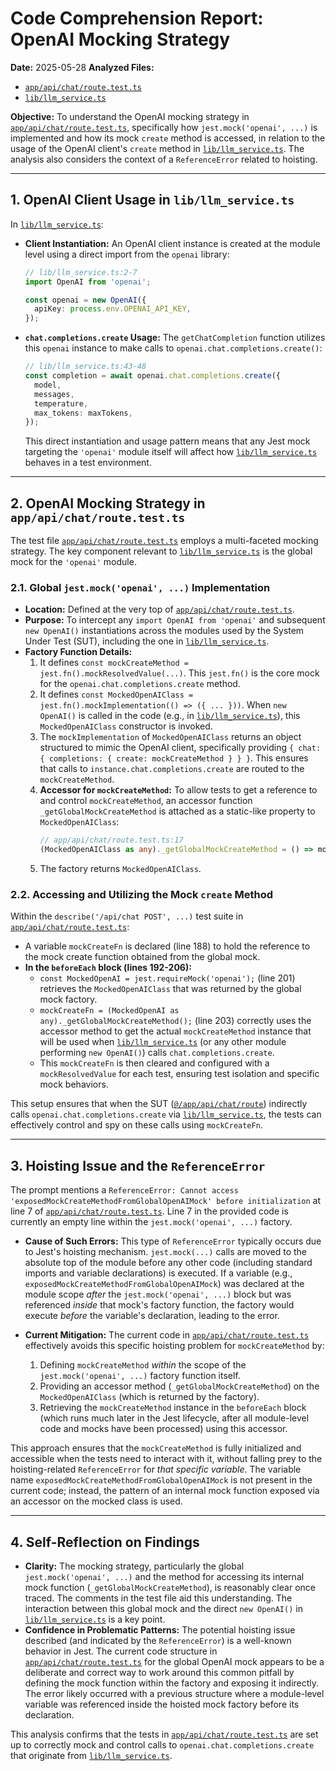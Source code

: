 # Code Comprehension Report: OpenAI Mocking Strategy

**Date:** 2025-05-28
**Analyzed Files:**
*   [`app/api/chat/route.test.ts`](app/api/chat/route.test.ts)
*   [`lib/llm_service.ts`](lib/llm_service.ts)

**Objective:** To understand the OpenAI mocking strategy in [`app/api/chat/route.test.ts`](app/api/chat/route.test.ts), specifically how `jest.mock('openai', ...)` is implemented and how its mock `create` method is accessed, in relation to the usage of the OpenAI client's `create` method in [`lib/llm_service.ts`](lib/llm_service.ts). The analysis also considers the context of a `ReferenceError` related to hoisting.

---

## 1. OpenAI Client Usage in `lib/llm_service.ts`

In [`lib/llm_service.ts`](lib/llm_service.ts):

*   **Client Instantiation:** An OpenAI client instance is created at the module level using a direct import from the `openai` library:
    ```typescript
    // lib/llm_service.ts:2-7
    import OpenAI from 'openai';

    const openai = new OpenAI({
      apiKey: process.env.OPENAI_API_KEY,
    });
    ```
*   **`chat.completions.create` Usage:** The `getChatCompletion` function utilizes this `openai` instance to make calls to `openai.chat.completions.create()`:
    ```typescript
    // lib/llm_service.ts:43-48
    const completion = await openai.chat.completions.create({
      model,
      messages,
      temperature,
      max_tokens: maxTokens,
    });
    ```
    This direct instantiation and usage pattern means that any Jest mock targeting the `'openai'` module itself will affect how [`lib/llm_service.ts`](lib/llm_service.ts) behaves in a test environment.

---

## 2. OpenAI Mocking Strategy in `app/api/chat/route.test.ts`

The test file [`app/api/chat/route.test.ts`](app/api/chat/route.test.ts) employs a multi-faceted mocking strategy. The key component relevant to [`lib/llm_service.ts`](lib/llm_service.ts) is the global mock for the `'openai'` module.

### 2.1. Global `jest.mock('openai', ...)` Implementation

*   **Location:** Defined at the very top of [`app/api/chat/route.test.ts`](app/api/chat/route.test.ts:3-20).
*   **Purpose:** To intercept any `import OpenAI from 'openai'` and subsequent `new OpenAI()` instantiations across the modules used by the System Under Test (SUT), including the one in [`lib/llm_service.ts`](lib/llm_service.ts).
*   **Factory Function Details:**
    1.  It defines `const mockCreateMethod = jest.fn().mockResolvedValue(...)`. This `jest.fn()` is the core mock for the `openai.chat.completions.create` method.
    2.  It defines `const MockedOpenAIClass = jest.fn().mockImplementation(() => ({ ... }))`. When `new OpenAI()` is called in the code (e.g., in [`lib/llm_service.ts`](lib/llm_service.ts)), this `MockedOpenAIClass` constructor is invoked.
    3.  The `mockImplementation` of `MockedOpenAIClass` returns an object structured to mimic the OpenAI client, specifically providing `{ chat: { completions: { create: mockCreateMethod } } }`. This ensures that calls to `instance.chat.completions.create` are routed to the `mockCreateMethod`.
    4.  **Accessor for `mockCreateMethod`:** To allow tests to get a reference to and control `mockCreateMethod`, an accessor function `_getGlobalMockCreateMethod` is attached as a static-like property to `MockedOpenAIClass`:
        ```typescript
        // app/api/chat/route.test.ts:17
        (MockedOpenAIClass as any)._getGlobalMockCreateMethod = () => mockCreateMethod;
        ```
    5.  The factory returns `MockedOpenAIClass`.

### 2.2. Accessing and Utilizing the Mock `create` Method

Within the `describe('/api/chat POST', ...)` test suite in [`app/api/chat/route.test.ts`](app/api/chat/route.test.ts):

*   A variable `mockCreateFn` is declared (line 188) to hold the reference to the mock create function obtained from the global mock.
*   **In the `beforeEach` block (lines 192-206):**
    *   `const MockedOpenAI = jest.requireMock('openai');` (line 201) retrieves the `MockedOpenAIClass` that was returned by the global mock factory.
    *   `mockCreateFn = (MockedOpenAI as any)._getGlobalMockCreateMethod();` (line 203) correctly uses the accessor method to get the actual `mockCreateMethod` instance that will be used when [`lib/llm_service.ts`](lib/llm_service.ts) (or any other module performing `new OpenAI()`) calls `chat.completions.create`.
    *   This `mockCreateFn` is then cleared and configured with a `mockResolvedValue` for each test, ensuring test isolation and specific mock behaviors.

This setup ensures that when the SUT ([`@/app/api/chat/route`](app/api/chat/route.ts)) indirectly calls `openai.chat.completions.create` via [`lib/llm_service.ts`](lib/llm_service.ts), the tests can effectively control and spy on these calls using `mockCreateFn`.

---

## 3. Hoisting Issue and the `ReferenceError`

The prompt mentions a `ReferenceError: Cannot access 'exposedMockCreateMethodFromGlobalOpenAIMock' before initialization` at line 7 of [`app/api/chat/route.test.ts`](app/api/chat/route.test.ts:7). Line 7 in the provided code is currently an empty line within the `jest.mock('openai', ...)` factory.

*   **Cause of Such Errors:** This type of `ReferenceError` typically occurs due to Jest's hoisting mechanism. `jest.mock(...)` calls are moved to the absolute top of the module before any other code (including standard imports and variable declarations) is executed. If a variable (e.g., `exposedMockCreateMethodFromGlobalOpenAIMock`) was declared at the module scope *after* the `jest.mock('openai', ...)` block but was referenced *inside* that mock's factory function, the factory would execute *before* the variable's declaration, leading to the error.

*   **Current Mitigation:** The current code in [`app/api/chat/route.test.ts`](app/api/chat/route.test.ts) effectively avoids this specific hoisting problem for `mockCreateMethod` by:
    1.  Defining `mockCreateMethod` *within* the scope of the `jest.mock('openai', ...)` factory function itself.
    2.  Providing an accessor method (`_getGlobalMockCreateMethod`) on the `MockedOpenAIClass` (which is returned by the factory).
    3.  Retrieving the `mockCreateMethod` instance in the `beforeEach` block (which runs much later in the Jest lifecycle, after all module-level code and mocks have been processed) using this accessor.

This approach ensures that the `mockCreateMethod` is fully initialized and accessible when the tests need to interact with it, without falling prey to the hoisting-related `ReferenceError` for *that specific variable*. The variable name `exposedMockCreateMethodFromGlobalOpenAIMock` is not present in the current code; instead, the pattern of an internal mock function exposed via an accessor on the mocked class is used.

---

## 4. Self-Reflection on Findings

*   **Clarity:** The mocking strategy, particularly the global `jest.mock('openai', ...)` and the method for accessing its internal mock function (`_getGlobalMockCreateMethod`), is reasonably clear once traced. The comments in the test file aid this understanding. The interaction between this global mock and the direct `new OpenAI()` in [`lib/llm_service.ts`](lib/llm_service.ts) is a key point.
*   **Confidence in Problematic Patterns:** The potential hoisting issue described (and indicated by the `ReferenceError`) is a well-known behavior in Jest. The current code structure in [`app/api/chat/route.test.ts`](app/api/chat/route.test.ts) for the global OpenAI mock appears to be a deliberate and correct way to work around this common pitfall by defining the mock function within the factory and exposing it indirectly. The error likely occurred with a previous structure where a module-level variable was referenced inside the hoisted mock factory before its declaration.

This analysis confirms that the tests in [`app/api/chat/route.test.ts`](app/api/chat/route.test.ts) are set up to correctly mock and control calls to `openai.chat.completions.create` that originate from [`lib/llm_service.ts`](lib/llm_service.ts).